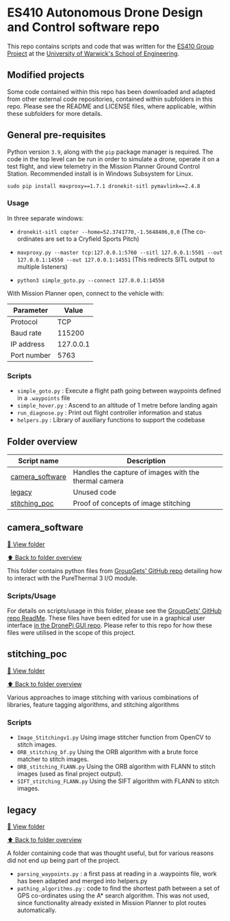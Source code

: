 # ES410 Autonomous Drone Design and Control software repo

This repo contains scripts and code that was written for the [ES410 Group Project](https://warwick.ac.uk/services/aro/dar/quality/modules/undergraduate/es/es410/) at the [University of Warwick's School of Engineering](https://warwick.ac.uk/fac/sci/eng/).

## Modified projects

Some code contained within this repo has been downloaded and adapted from other external code repositories, contained within subfolders in this repo. Please see the README and LICENSE files, where applicable, within these subfolders for more details.

## General pre-requisites

Python version `3.9`, along with the `pip` package manager is required. The code in the top level can be run in order to simulate a drone, operate it on a test flight, and view telemetry in the Mission Planner Ground Control Station. Recommended install is in Windows Subsystem for Linux.

`sudo pip install mavproxy==1.7.1 dronekit-sitl pymavlink==2.4.8`

### Usage

In three separate windows:

- `dronekit-sitl copter --home=52.3741770,-1.5648406,0,0` (The co-ordinates are set to a Cryfield Sports Pitch)

- `mavproxy.py --master tcp:127.0.0.1:5760 --sitl 127.0.0.1:5501 --out 127.0.0.1:14550 --out 127.0.0.1:14551` (This redirects SITL output to multiple listeners)

- `python3 simple_goto.py --connect 127.0.0.1:14550`

With Mission Planner open, connect to the vehicle with:

| Parameter | Value |
| --- | --- |
| Protocol | TCP |
| Baud rate | 115200 |
| IP address | 127.0.0.1 |
| Port number | 5763 |

### Scripts

- `simple_goto.py` : Execute a flight path going between waypoints defined in a `.waypoints` file
- `simple_hover.py` : Ascend to an altitude of 1 metre before landing again
- `run_diagnose.py` : Print out flight controller information and status
- `helpers.py` : Library of auxiliary functions to support the codebase

## Folder overview

| Script name | Description |
| --- | --- |
| [camera_software](#camera_software) | Handles the capture of images with the thermal camera |
| [legacy](#legacy) | Unused code |
| [stitching_poc](#stitching_poc) | Proof of concepts of image stitching |

## camera_software

[:open_file_folder: View folder](https://github.com/DeadRed6/es410-droneproject/tree/master/camera_software)

[:arrow_up: Back to folder overview](#folder-overview)

This folder contains python files from [GroupGets' GitHub repo](https://github.com/groupgets/purethermal1-uvc-capture/tree/master) detailing how to interact with the PureThermal 3 I/O module.


### Scripts/Usage

For details on scripts/usage in this folder, please see the [GroupGets' GitHub repo ReadMe](https://github.com/groupgets/purethermal1-uvc-capture/blob/master/readme.md). These files have been edited for use in a graphical user interface [in the DronePi GUI repo](https://github.com/sftgunner/dronepi-gui). Please refer to this repo for how these files were utilised in the scope of this project.


## stitching_poc

[:open_file_folder: View folder](https://github.com/DeadRed6/es410-droneproject/tree/master/stitching_poc)

[:arrow_up: Back to folder overview](#folder-overview)

Various approaches to image stitching with various combinations of libraries, feature tagging algorithms, and stitching algorithms

### Scripts

- `Image_Stitchingv1.py` Using image stitcher function from OpenCV to stitch images.
- `ORB_stitching_bf.py`  Using the ORB algorithm with a brute force matcher to stitch images.
- `ORB_stitching_FLANN.py` Using the ORB algorithm with FLANN to stitch images (used as final project output).
- `SIFT_stitching_FLANN.py` Using the SIFT algorithm with FLANN to stitch images.


## legacy

[:open_file_folder: View folder](https://github.com/DeadRed6/es410-droneproject/tree/master/legacy)

[:arrow_up: Back to folder overview](#folder-overview)

A folder containing code that was thought useful, but for various reasons did not end up being part of the project.
- `parsing_waypoints.py` : a first pass at reading in a .waypoints file, work has been adapted and merged into helpers.py
- `pathing_algorithms.py` : code to find the shortest path between a set of GPS co-ordinates using the A* search algorithm. This was not used, since functionality already existed in Mission Planner to plot routes automatically. 
